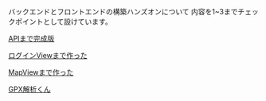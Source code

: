 バックエンドとフロントエンドの構築ハンズオンについて
内容を1~3までチェックポイントとして設けています。

[APIまで完成版](./1-apis/)

[ログインViewまで作った](./2-view/)

[MapViewまで作った](./3-map/)


[GPX解析くん](./GPX/)